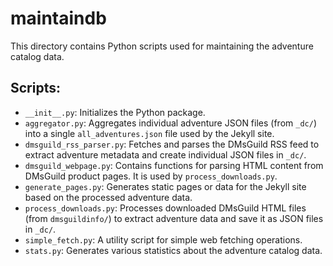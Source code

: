 # maintaindb

This directory contains Python scripts used for maintaining the adventure catalog data.

## Scripts:

*   `__init__.py`: Initializes the Python package.
*   `aggregator.py`: Aggregates individual adventure JSON files (from `_dc/`) into a single `all_adventures.json` file used by the Jekyll site.
*   `dmsguild_rss_parser.py`: Fetches and parses the DMsGuild RSS feed to extract adventure metadata and create individual JSON files in `_dc/`.
*   `dmsguild_webpage.py`: Contains functions for parsing HTML content from DMsGuild product pages. It is used by `process_downloads.py`.
*   `generate_pages.py`: Generates static pages or data for the Jekyll site based on the processed adventure data.
*   `process_downloads.py`: Processes downloaded DMsGuild HTML files (from `dmsguildinfo/`) to extract adventure data and save it as JSON files in `_dc/`.
*   `simple_fetch.py`: A utility script for simple web fetching operations.
*   `stats.py`: Generates various statistics about the adventure catalog data.